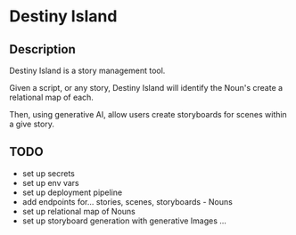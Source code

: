 # Destiny Island

## Description

Destiny Island is a story management tool.

Given a script, or any story, Destiny Island will identify the Noun's create a relational map of each.

Then, using generative AI, allow users create storyboards for scenes within a give story.

## TODO
- set up secrets
- set up env vars
- set up deployment pipeline
- add endpoints for... stories, scenes, storyboards - Nouns
- set up relational map of Nouns
- set up storyboard generation with generative Images
...

